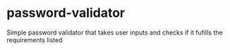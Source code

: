 # password-validator
Simple password validator that takes user inputs and checks if it fufills the requirements listed
